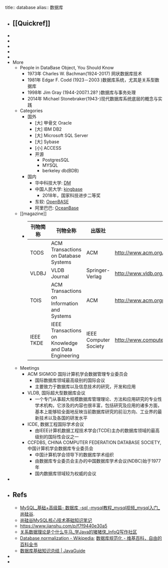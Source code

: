 title:: database
alias:: 数据库

- ## [[Quickref]]
-
-
-
-
-
- More
  - People in DataBase Object,  You Should Know
    - 1973年 Charles W. Bachman(1924-2017) 网状数据库技术
    - 1981年 Edgar F. Codd (1923－2003 )数据库系统，尤其是关系型数据库
    - 1998年 Jim Gray (1944-2007.1.28? )数据库与事务处理
    - 2014年 Michael Stonebraker(1943-)现代数据库系统底层的概念与实践
  - Categories
    - 国外
      - [大] 甲骨文 Oracle
      - [大] IBM DB2
      - [大] Microsoft SQL Server
      - [大] Sybase
      - [小] ACCESS
      - 开源
        - PostgresSQL
        - MYSQL
        - berkeley db(BDB)
    - 国内
      - 华中科技大学: [DM](http://www.dameng.com/)
      - 中国人民大学: [kingbase](http://www.kingbase.com.cn)
        - 2018年，国家科技进步二等奖
      - 东软: [OpenBASE](http://www.openbase.com.cn)
      - 阿里巴巴: [OceanBase](http://code.taobao.org/p/OceanBase/src/)
  - [[magazine]]
    - | 刊物简称  | 刊物全称                                            | 出版社                | 网址                                                 |
      | --------- | --------------------------------------------------- | --------------------- | ---------------------------------------------------- |
      | TODS      | ACM Transactions on Database Systems                | ACM                   | http://www.acm.org/tods/                             |
      | VLDBJ     | VLDB Journal                                        | Springer- Verlag      | http://www.vldb.org/dblp/db/journals/vldb/index.html |
      | TOIS      | ACM Transactions on Information and Systems         | ACM                   | http://www.acm.orgpubs/tois/                         |
      | IEEE TKDE | IEEE Transactions on Knowledge and Data Engineering | IEEE Computer Society | http://www.computer.org/tkde/                        |
  - Meetings
    - ACM SIGMOD 国际计算机学会数据管理专业委员会
      - 国际数据库领域最高级别的国际会议
      - 主要致力于数据库以及信息技术的研究，开发和应用
    - VLDB, 国际超大型数据库会议
      - 一个专门从事超大规模数据库管理理论、方法和应用研究的专业性学术机构，它涉及的内容也很丰富，包括研究及应用的诸多方面，基本上能够较全面地反映当前数据库研究的前沿方向、工业界的最新技术以及各国的研发水平
    - ICDE, 数据工程国际学术会议
      - 由IEEE计算机数据工程技术学会(TCDE)主办的数据库领域的最高级别的国际性会议之一
    - CCFDBS, CHINA COMPUTER FEDERATION DATABASE SOCIETY, 中国计算机学会数据库专业委员会
      - 中国计算机学会领导下的数据库学术组织
      - 由数据库专业委员会主办的中国数据库学术会议(NDBC)始于1977年
      - 国内数据库领域较为权威的会议
-
- Refs
  -
  - [MySQL_基础+高级篇- 数据库 -sql -mysql教程_mysql视频_mysql入门_尚硅谷](https://www.bilibili.com/video/BV12b411K7Zu).
  - [尚硅谷MySQL核心技术基础知识笔记](https://www.jianshu.com/p/91856df6b6f9)
  - https://www.jianshu.com/p/f7f9440e30a5
  - [关系数据理论是个什么牛马_学Java的猪猪侠_InfoQ写作社区](https://xie.infoq.cn/article/789f225a5e725cd88a5037049)
  - [Database normalization - Wikipedia](https://en.wikipedia.org/wiki/Database_normalization); [数据库规范化 - 维基百科，自由的百科全书](https://zh.wikipedia.org/zh-hans/%E6%95%B0%E6%8D%AE%E5%BA%93%E8%A7%84%E8%8C%83%E5%8C%96)
  - [数据库基础知识总结 | JavaGuide](https://javaguide.cn/database/basis.html#%E4%BB%80%E4%B9%88%E6%98%AF-er-%E5%9B%BE)
-
-